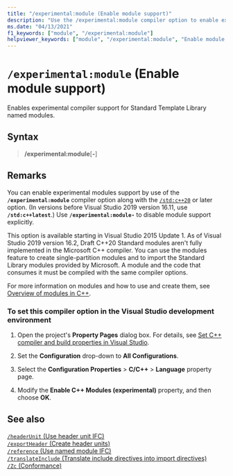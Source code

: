 ```yaml
---
title: "/experimental:module (Enable module support)"
description: "Use the /experimental:module compiler option to enable experimental compiler support for named modules."
ms.date: "04/13/2021"
f1_keywords: ["module", "/experimental:module"]
helpviewer_keywords: ["module", "/experimental:module", "Enable module support"]
---
```

# `/experimental:module` (Enable module support)

Enables experimental compiler support for Standard Template Library named modules.

## Syntax

> **/experimental:module**[**-**]

## Remarks

You can enable experimental modules support by use of the **`/experimental:module`** compiler option along with the [`/std:c++20`](std-specify-language-standard-version.md) or later option. (In versions before Visual Studio 2019 version 16.11, use **`/std:c++latest`**.) Use **`/experimental:module-`** to disable module support explicitly.

This option is available starting in Visual Studio 2015 Update 1. As of Visual Studio 2019 version 16.2, Draft C++20 Standard modules aren't fully implemented in the Microsoft C++ compiler. You can use the modules feature to create single-partition modules and to import the Standard Library modules provided by Microsoft. A module and the code that consumes it must be compiled with the same compiler options.

For more information on modules and how to use and create them, see [Overview of modules in C++](../../cpp/modules-cpp.md).

### To set this compiler option in the Visual Studio development environment

1. Open the project's **Property Pages** dialog box. For details, see [Set C++ compiler and build properties in Visual Studio](../working-with-project-properties.md).

1. Set the **Configuration** drop-down to **All Configurations**.

1. Select the **Configuration Properties** > **C/C++** > **Language** property page.

1. Modify the **Enable C++ Modules (experimental)** property, and then choose **OK**.

## See also

[`/headerUnit` (Use header unit IFC)](headerunit.md)\
[`/exportHeader` (Create header units)](module-exportheader.md)\
[`/reference` (Use named module IFC)](module-reference.md)\
[`/translateInclude` (Translate include directives into import directives)](translateinclude.md)\
[`/Zc` (Conformance)](zc-conformance.md)
